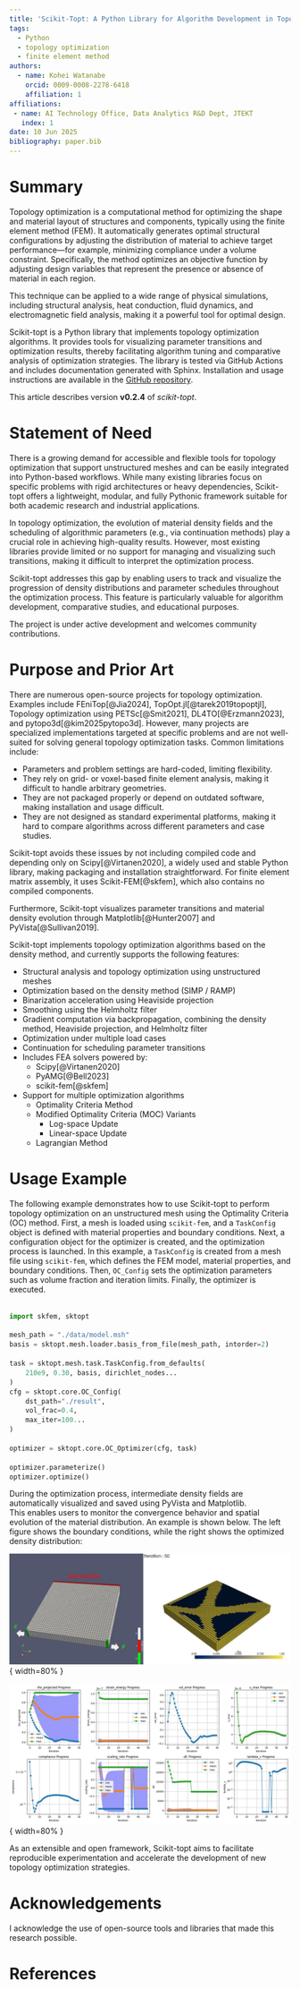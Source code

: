 ```yaml
---
title: 'Scikit-Topt: A Python Library for Algorithm Development in Topology Optimization'
tags:
  - Python
  - topology optimization
  - finite element method
authors:
  - name: Kohei Watanabe
    orcid: 0009-0008-2278-6418
    affiliation: 1
affiliations:
 - name: AI Technology Office, Data Analytics R&D Dept, JTEKT
   index: 1
date: 10 Jun 2025
bibliography: paper.bib
---
```



# Summary

Topology optimization is a computational method for optimizing the shape and material layout of structures and components, typically using the finite element method (FEM). It automatically generates optimal structural configurations by adjusting the distribution of material to achieve target performance—for example, minimizing compliance under a volume constraint. Specifically, the method optimizes an objective function by adjusting design variables that represent the presence or absence of material in each region.

This technique can be applied to a wide range of physical simulations, including structural analysis, heat conduction, fluid dynamics, and electromagnetic field analysis, making it a powerful tool for optimal design.

Scikit-topt is a Python library that implements topology optimization algorithms. It provides tools for visualizing parameter transitions and optimization results, thereby facilitating algorithm tuning and comparative analysis of optimization strategies. The library is tested via GitHub Actions and includes documentation generated with Sphinx.
Installation and usage instructions are available in the [GitHub repository](https://github.com/kevin-tofu/scikit-topt).

This article describes version **v0.2.4** of *scikit-topt*.


# Statement of Need

There is a growing demand for accessible and flexible tools for topology optimization that support unstructured meshes and can be easily integrated into Python-based workflows.
While many existing libraries focus on specific problems with rigid architectures or heavy dependencies, Scikit-topt offers a lightweight, modular, and fully Pythonic framework suitable for both academic research and industrial applications.

In topology optimization, the evolution of material density fields and the scheduling of algorithmic parameters (e.g., via continuation methods) play a crucial role in achieving high-quality results. However, most existing libraries provide limited or no support for managing and visualizing such transitions, making it difficult to interpret the optimization process.

Scikit-topt addresses this gap by enabling users to track and visualize the progression of density distributions and parameter schedules throughout the optimization process. This feature is particularly valuable for algorithm development, comparative studies, and educational purposes.

The project is under active development and welcomes community contributions.


# Purpose and Prior Art

There are numerous open-source projects for topology optimization.
Examples include FEniTop[@Jia2024], TopOpt.jl[@tarek2019topoptjl], Topology optimization using PETSc[@Smit2021], DL4TO[@Erzmann2023], and pytopo3d[@kim2025pytopo3d].
However, many projects are specialized implementations targeted at specific problems and are not well-suited for solving general topology optimization tasks. Common limitations include:

* Parameters and problem settings are hard-coded, limiting flexibility.
* They rely on grid- or voxel-based finite element analysis, making it difficult to handle arbitrary geometries.
* They are not packaged properly or depend on outdated software, making installation and usage difficult.
* They are not designed as standard experimental platforms, making it hard to compare algorithms across different parameters and case studies.

Scikit-topt avoids these issues by not including compiled code and depending only on Scipy[@Virtanen2020], a widely used and stable Python library, making packaging and installation straightforward.
For finite element matrix assembly, it uses Scikit-FEM[@skfem], which also contains no compiled components.

Furthermore, Scikit-topt visualizes parameter transitions and material density evolution through Matplotlib[@Hunter2007] and PyVista[@Sullivan2019].

Scikit-topt implements topology optimization algorithms based on the density method, and currently supports the following features:


* Structural analysis and topology optimization using unstructured meshes
* Optimization based on the density method (SIMP / RAMP)
* Binarization acceleration using Heaviside projection
* Smoothing using the Helmholtz filter
* Gradient computation via backpropagation, combining the density method, Heaviside projection, and Helmholtz filter
* Optimization under multiple load cases
* Continuation for scheduling parameter transitions
* Includes FEA solvers powered by:
  - Scipy[@Virtanen2020]
  - PyAMG[@Bell2023]
  - scikit-fem[@skfem]
* Support for multiple optimization algorithms
  - Optimality Criteria Method
  - Modified Optimality Criteria (MOC) Variants
    - Log-space Update
    - Linear-space Update
  - Lagrangian Method


# Usage Example

The following example demonstrates how to use Scikit-topt to perform topology optimization on an unstructured mesh using the Optimality Criteria (OC) method.
First, a mesh is loaded using `scikit-fem`, and a `TaskConfig` object is defined with material properties and boundary conditions. Next, a configuration object for the optimizer is created, and the optimization process is launched.
In this example, a `TaskConfig` is created from a mesh file using `scikit-fem`, which defines the FEM model, material properties, and boundary conditions. Then, `OC_Config` sets the optimization parameters such as volume fraction and iteration limits. Finally, the optimizer is executed.

```python

import skfem, sktopt

mesh_path = "./data/model.msh"
basis = sktopt.mesh.loader.basis_from_file(mesh_path, intorder=2)

task = sktopt.mesh.task.TaskConfig.from_defaults(
    210e9, 0.30, basis, dirichlet_nodes...
)
cfg = sktopt.core.OC_Config(
    dst_path="./result",
    vol_frac=0.4,
    max_iter=100...
)

optimizer = sktopt.core.OC_Optimizer(cfg, task)

optimizer.parameterize()
optimizer.optimize()
```

During the optimization process, intermediate density fields are automatically visualized and saved using PyVista and Matplotlib.  
This enables users to monitor the convergence behavior and spatial evolution of the material distribution.
An example is shown below. The left figure shows the boundary conditions, while the right shows the optimized density distribution:


![Topology optimization setup under multiple load cases (left) and resulting optimized density distribution (right)](figures/ex-multi-load.jpg){ width=80% }  

![Parameter progression during optimization](figures/ex-multi-load-v-progress.jpg){ width=80% }  

As an extensible and open framework, Scikit-topt aims to facilitate reproducible experimentation and accelerate the development of new topology optimization strategies.

# Acknowledgements
I acknowledge the use of open-source tools and libraries that made this research possible.

# References